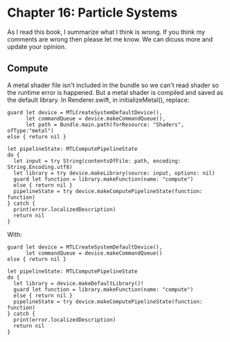 # Chapter 16: Particle Systems

As I read this book, I summarize what I think is wrong. If you think my comments are wrong then please let me know. We can dicuss more and update your opinion.

## Compute

A metal shader file isn't included in the bundle so we can't read shader so the runtime error is happened. But a metal shader is compiled and saved as the default library. In Renderer.swift, in initializeMetal(), replace:

```
guard let device = MTLCreateSystemDefaultDevice(),
      let commandQueue = device.makeCommandQueue(),
      let path = Bundle.main.path(forResource: "Shaders", ofType:"metal")
else { return nil }

let pipelineState: MTLComputePipelineState
do {
  let input = try String(contentsOfFile: path, encoding: String.Encoding.utf8)
  let library = try device.makeLibrary(source: input, options: nil)
  guard let function = library.makeFunction(name: "compute")
  else { return nil }
  pipelineState = try device.makeComputePipelineState(function: function)
} catch {
  print(error.localizedDescription)
  return nil
}
```

With:

```
guard let device = MTLCreateSystemDefaultDevice(),
      let commandQueue = device.makeCommandQueue()
else { return nil }

let pipelineState: MTLComputePipelineState
do {
  let library = device.makeDefaultLibrary()!
  guard let function = library.makeFunction(name: "compute")
  else { return nil }
  pipelineState = try device.makeComputePipelineState(function: function)
} catch {
  print(error.localizedDescription)
  return nil
}
```
